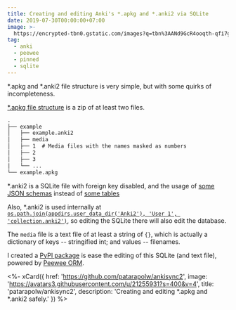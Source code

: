 ```yaml
---
title: Creating and editing Anki's *.apkg and *.anki2 via SQLite
date: 2019-07-30T00:00:00+07:00
image: >-
  https://encrypted-tbn0.gstatic.com/images?q=tbn%3AANd9GcR4ooqth-qfi7gtBk5tgnXGiF6CUAhQzLemTpLRUjtSUox19l9T
tag:
  - anki
  - peewee
  - pinned
  - sqlite
---
```


\*.apkg and \*.anki2 file structure is very simple, but with some quirks of incompleteness.

[\*.apkg file structure](https://github.com/ankidroid/Anki-Android/wiki/Database-Structure) is a zip of at least two files.

<!-- excerpt_separator -->

```txt
.
├── example
│   ├── example.anki2
│   ├── media
│   ├── 1  # Media files with the names masked as numbers
│   ├── 2
│   ├── 3
|   └── ...
└── example.apkg
```

\*.anki2 is a SQLite file with foreign key disabled, and the usage of [some JSON schemas](/ankisync2/builder/default.py) instead of [some tables](/ankisync2/db.py#L46)

Also, \*.anki2 is used internally at [`os.path.join(appdirs.user_data_dir('Anki2'), 'User 1', 'collection.anki2')`](https://github.com/patarapolw/ankisync/blob/master/ankisync/dir.py#L9), so editing the SQLite there will also edit the database.

The `media` file is a text file of at least a string of `{}`, which is actually a dictionary of keys -- stringified int; and values -- filenames.

I created a [PyPI package](https://github.com/patarapolw/ankisync2) is ease the editing of this SQLite (and text file), powered by [Peewee ORM](http://docs.peewee-orm.com/en/latest/index.html).

<%- xCard({
  href: 'https://github.com/patarapolw/ankisync2',
  image: 'https://avatars3.githubusercontent.com/u/21255931?s=400&v=4',
  title: 'patarapolw/ankisync2',
  description: 'Creating and editing *.apkg and *.anki2 safely.'
}) %>
